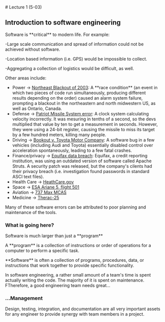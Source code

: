 \# Lecture 1 (5-03)

## Introduction to software engineering

Software is \*\*critical\*\* to modern life. For example:

-Large scale communication and spread of information could not be achieved without software.

-Location based information (i.e. GPS) would be impossible to collect.

-Aggregating a collection of logistics would be difficult, as well.

Other areas include:

- Power -> <a href="https://en.wikipedia.org/wiki/Northeast\_blackout\_of\_2003#Causes">Northeast Blackout of 2003</a>: A \*\*race condition\*\* (an event in which two pieces of code run simultaneously, producing different results depending on the order) caused an alarm system failure, prompting a blackout in the northeastern and north midwestern US, as well as Ontario, Canada.
- Defense -> <a href="https://en.wikipedia.org/wiki/MIM-104\_Patriot#Failure\_at\_Dhahran">Patriot Missile System error</a>: A clock system calculating velocity incorrectly. It was mesuring in tenths of a second, so the devs multiplied that value by ten to get a measurement in seconds. However, they were using a 24-bit register, causing the missile to miss its target by a few hundred meters, killing many people.
- Driving -> <a href="https://en.wikipedia.org/wiki/Sudden\_unintended\_acceleration#Sudden\_acceleration\_in\_Toyota\_vehicles">Bookout v. Toyota Motor Company</a>: A software bug in a few vehicles (including Audi and Toyota) essentially disabled control over acceleration spontaneously, leading to a few fatal crashes.
- Finance/privacy -> <a href="https://en.wikipedia.org/wiki/2017\_Equifax\_data\_breach/a">Equifax data breach</a>: Equifax, a credit reporting institution, was using an outdated version of software called Apache Struts. A security patch was released, but the company's cilents had their privacy breach (i.e. investigation found passwords in standard ASCI text files).
- Health Care -> <a href="https://en.wikipedia.org/wiki/HealthCare.gov#Concerns\_about\_the\_website">HeathCare.gov</a>
- Space -> <a href="https://en.wikipedia.org/wiki/Cluster\_(spacecraft)#Launch\_failure"> ESA Ariane 5, flight 501</a>
- Aviation -> <a href="https://en.wikipedia.org/wiki/Maneuvering\_Characteristics\_Augmentation\_System#Scrutiny">737 Max MCAS</a>
- Medicine -> <a href="https://en.wikipedia.org/wiki/Therac-25#Problem\_description">Therac-25</a>

Many of these software errors can be attributed to poor planning and maintenance of the tools.

### What is going here?

Software is much larger than just a \*\*program\*\*

A \*\*program\*\* is a collection of instructions or order of operations for a computer to perform a specific task.

\*\*Software\*\* is often a collection of programs, procedures, data, or instructions that work together to provide specific functionality. 

In software engineering, a rather small amount of a team's time is spent actually writing the code. The majority of it is spent on maintenance. FTherefore, a good engineering team needs great...

### ...Management

Design, testing, integration, and documentation are all very important assets for any engineer to provide synergy with team members in a project.